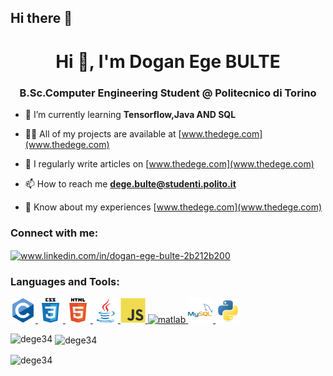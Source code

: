## Hi there 👋
<h1 align="center">Hi 👋, I'm Dogan Ege BULTE</h1>
<h3 align="center">B.Sc.Computer Engineering Student @ Politecnico di Torino</h3>

- 🌱 I’m currently learning **Tensorflow,Java AND SQL**

- 👨‍💻 All of my projects are available at [www.thedege.com](www.thedege.com)

- 📝 I regularly write articles on [www.thedege.com](www.thedege.com)

- 📫 How to reach me **dege.bulte@studenti.polito.it**

- 📄 Know about my experiences [www.thedege.com](www.thedege.com)

<h3 align="left">Connect with me:</h3>
<p align="left">
<a href="https://linkedin.com/in/www.linkedin.com/in/dogan-ege-bulte-2b212b200" target="blank"><img align="center" src="https://raw.githubusercontent.com/rahuldkjain/github-profile-readme-generator/master/src/images/icons/Social/linked-in-alt.svg" alt="www.linkedin.com/in/dogan-ege-bulte-2b212b200" height="30" width="40" /></a>
</p>

<h3 align="left">Languages and Tools:</h3>
<p align="left"> <a href="https://www.cprogramming.com/" target="_blank" rel="noreferrer"> <img src="https://raw.githubusercontent.com/devicons/devicon/master/icons/c/c-original.svg" alt="c" width="40" height="40"/> </a> <a href="https://www.w3schools.com/css/" target="_blank" rel="noreferrer"> <img src="https://raw.githubusercontent.com/devicons/devicon/master/icons/css3/css3-original-wordmark.svg" alt="css3" width="40" height="40"/> </a> <a href="https://www.w3.org/html/" target="_blank" rel="noreferrer"> <img src="https://raw.githubusercontent.com/devicons/devicon/master/icons/html5/html5-original-wordmark.svg" alt="html5" width="40" height="40"/> </a> <a href="https://www.java.com" target="_blank" rel="noreferrer"> <img src="https://raw.githubusercontent.com/devicons/devicon/master/icons/java/java-original.svg" alt="java" width="40" height="40"/> </a> <a href="https://developer.mozilla.org/en-US/docs/Web/JavaScript" target="_blank" rel="noreferrer"> <img src="https://raw.githubusercontent.com/devicons/devicon/master/icons/javascript/javascript-original.svg" alt="javascript" width="40" height="40"/> </a> <a href="https://www.mathworks.com/" target="_blank" rel="noreferrer"> <img src="https://upload.wikimedia.org/wikipedia/commons/2/21/Matlab_Logo.png" alt="matlab" width="40" height="40"/> </a> <a href="https://www.mysql.com/" target="_blank" rel="noreferrer"> <img src="https://raw.githubusercontent.com/devicons/devicon/master/icons/mysql/mysql-original-wordmark.svg" alt="mysql" width="40" height="40"/> </a> <a href="https://www.python.org" target="_blank" rel="noreferrer"> <img src="https://raw.githubusercontent.com/devicons/devicon/master/icons/python/python-original.svg" alt="python" width="40" height="40"/> </a> </p>

<p><img align="left" src="https://github-readme-stats.vercel.app/api/top-langs?username=dege34&show_icons=true&locale=en&layout=compact" alt="dege34" /></p>

<p>&nbsp;<img align="center" src="https://github-readme-stats.vercel.app/api?username=dege34&show_icons=true&locale=en" alt="dege34" /></p>

<p><img align="center" src="https://github-readme-streak-stats.herokuapp.com/?user=dege34&" alt="dege34" /></p>

<!--
**Dege34/Dege34** is a ✨ _special_ ✨ repository because its `README.md` (this file) appears on your GitHub profile.

Here are some ideas to get you started:

- 🔭 I’m currently working on ...
- 🌱 I’m currently learning ...
- 👯 I’m looking to collaborate on ...
- 🤔 I’m looking for help with ...
- 💬 Ask me about ...
- 📫 How to reach me: ...
- 😄 Pronouns: ...
- ⚡ Fun fact: ...
-->
